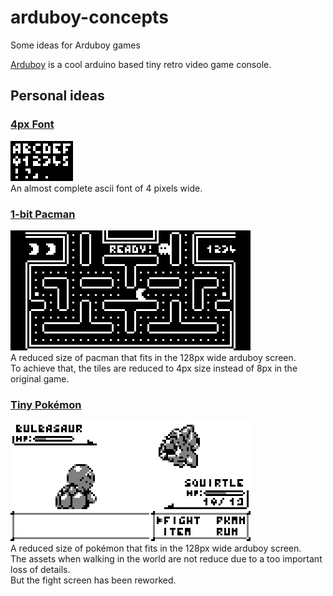 # arduboy-concepts
Some ideas for Arduboy games

[Arduboy](https://www.arduboy.com/) is a cool arduino based tiny retro video game console.

## Personal ideas

### [4px Font](arduboy_fonts/ascii_4px)
![4px font](arduboy_fonts/ascii_4px/preview_x4.png)  
An almost complete ascii font of 4 pixels wide.

### [1-bit Pacman](arduboy_pacman)
![Pacman preview](arduboy_pacman/preview_x3.gif)  
A reduced size of pacman that fits in the 128px wide arduboy screen.  
To achieve that, the tiles are reduced to 4px size instead of 8px in the original game.

### [Tiny Pokémon](arduboy_pacman)
![Pokemon preview](arduboy_pokemon/preview2_x3.gif)  
A reduced size of pokémon that fits in the 128px wide arduboy screen.  
The assets when walking in the world are not reduce due to a too important loss of details.  
But the fight screen has been reworked.

